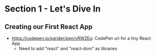 # Section 1 - Let's Dive In

## Creating our First React App
* https://codepen.io/sgrider/pen/yRWZEq: CodePen url for a tiny React App
  * Need to add "react" and "react-dom" as libraries
